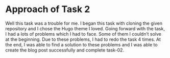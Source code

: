 # Approach of Task 2
Well this task was a trouble for me. I began this task with cloning the given repository and I chose the Hugo theme I loved. Going forward with the task, I had a lots of problems which I had to face. Some of them I couldn’t solve at the beginning. Due to these problems, I had to redo the task 4 times. At the end, I was able to find a solution to these problems and I was able to create the blog post successfully and complete task-02.

